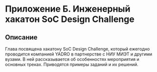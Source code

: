 # Приложение Б. Инженерный хакатон SoC Design Challenge
## Описание
Глава посвящена хакатону SoC Design Challenge, который ежегодно проводится компанией YADRO в партнерстве с НИУ МИЭТ и другими вузами. В ней рассказывается об особенностях мероприятия и основных треках. Приводятся примеры заданий и их решений.